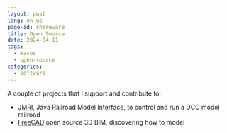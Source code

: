 ```yaml
---
layout: post
lang: en-us
page-id: shareware
title: Open Source
date: 2024-04-11
tags:
  - macos
  - open-source
categories:
  - software
---
```


A couple of projects that I support and contribute to:

- <a href="https://jmri.sourceforge.net/">JMRI</a>, Java Railroad Model Interface, to control and run a DCC model railroad
- <a href="https://www.freecad.org">FreeCAD</a> open source 3D BIM, discovering how to model
